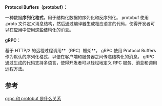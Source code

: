 **Protocol Buffers（protobuf）：** 

一种数据**序列化格式**，用于结构化数据的序列化和反序列化。
protobuf 使用 .proto 文件定义消息结构，然后通过编译器生成相应语言的代码，使得开发者可以在应用中使用这些结构化的消息。

**gRPC：** 

基于 HTTP/2 的远程过程调用**（RPC）框架**。
gRPC 使用 Protocol Buffers 作为默认的序列化格式，以便在客户端和服务器之间传递结构化的消息。 gRPC 通过生成的代码支持多语言，使得开发者可以轻松地定义 RPC 服务、消息和调用远程方法。







## 参考

[grpc 和 protobuf 是什么关系](https://github.com/pro-collection/interview-question/issues/671)

